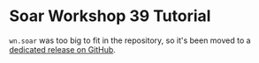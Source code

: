# Soar Workshop 39 Tutorial

`wn.soar` was too big to fit in the repository, so it's been moved to a [dedicated release on GitHub](https://github.com/SoarGroup/website-downloads/releases/tag/ws_39_large_files).
